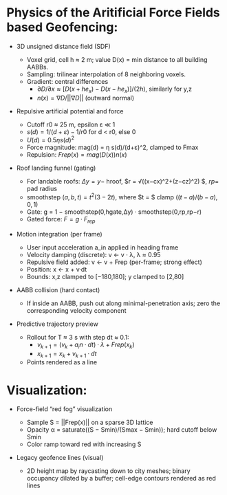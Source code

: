# Physics of the Aritificial Force Fields based Geofencing:

- 3D unsigned distance field (SDF)
  - Voxel grid, cell h ≈ 2 m; value D(x) = min distance to all building AABBs.
  - Sampling: trilinear interpolation of 8 neighboring voxels.
  - Gradient: central differences
    - $∂D/∂x ≈ [D(x+he_x) − D(x−he_x)]/(2h)$, similarly for y,z
    - $n(x) = ∇D/||∇D||$ (outward normal)

- Repulsive artificial potential and force
  - Cutoff r0 ≈ 25 m, epsilon ε ≪ 1
  - $s(d) = 1/(d+ε) − 1/r0$ for d < r0, else 0
  - $U(d) = 0.5 η s(d)^2$
  - Force magnitude: mag(d) = η s(d)/(d+ε)^2, clamped to Fmax
  - Repulsion: $Frep(x) = mag(D(x)) n(x)$

- Roof landing funnel (gating)
  - For landable roofs: $Δy = y −$ hroof, $r = √((x−cx)^2+(z−cz)^2) $, $rp =$ pad radius
  - smoothstep $(a,b,t) = t^2(3−2t)$, where $t = $ clamp $((t−a)/(b−a),0,1)$
  - Gate: g = 1 − smoothstep(0,hgate,Δy) · smoothstep(0,rp,rp−r)
  - Gated force: $F = g · F_{rep}$

- Motion integration (per frame)
  - User input acceleration a_in applied in heading frame
  - Velocity damping (discrete): v ← v · λ, λ ≈ 0.95
  - Repulsive field added: v ← v + Frep (per-frame; strong effect)
  - Position: x ← x + v·dt
  - Bounds: x,z clamped to [−180,180]; y clamped to [2,80]

- AABB collision (hard contact)
  - If inside an AABB, push out along minimal-penetration axis; zero the corresponding velocity component

- Predictive trajectory preview
  - Rollout for T ≈ 3 s with step dt ≈ 0.1:
    - $v_{k+1} = (v_k + a_in·dt)·λ + Frep(x_k)$
    - $x_{k+1} = x_k + v_{k+1}·dt$
  - Points rendered as a line

# Visualization:

- Force-field “red fog” visualization
  - Sample S = ||Frep(x)|| on a sparse 3D lattice
  - Opacity α = saturate((S − Smin)/(Smax − Smin)); hard cutoff below Smin
  - Color ramp toward red with increasing S

- Legacy geofence lines (visual)
  - 2D height map by raycasting down to city meshes; binary occupancy dilated by a buffer; cell-edge contours rendered as red lines